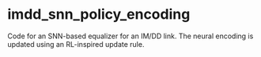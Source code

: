 # imdd_snn_policy_encoding
Code for an SNN-based equalizer for an IM/DD link. The neural encoding is updated using an RL-inspired update rule.
